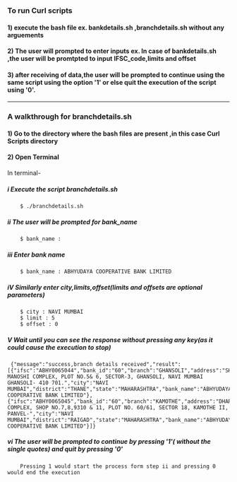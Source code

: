 ### To run Curl scripts 
#### 1) execute the bash file ex. bankdetails.sh ,branchdetails.sh without any arguements
#### 2) The user will prompted to enter inputs ex. In case of bankdetails.sh ,the user will be promtpted to input IFSC_code,limits and offset
#### 3) after receiving of data,the user will be prompted to continue using the same script using the option '1' or else quit the execution of the script using '0'.
------------------------------------------------------------------------------------------------------
### A walkthrough for branchdetails.sh
#### 1) Go to the directory where the bash files are present ,in this case Curl Scripts directory
#### 2) Open Terminal
  In terminal-
#####  i Execute the script branchdetails.sh 
        $ ./branchdetails.sh

#####  ii   The user will be prompted for bank_name
        $ bank_name : 

#####  iii Enter bank name
        $ bank_name : ABHYUDAYA COOPERATIVE BANK LIMITED

#####  iV  Similarly enter city,limits,offset(limits and offsets are optional parameters)
        $ city : NAVI MUMBAI
        $ limit : 5
        $ offset : 0

#####   V Wait until you can see the response  without  pressing any key(as it could cause the execution to stop)
     
     {"message":"success,branch details received","result":[{"ifsc":"ABHY0065044","bank_id":"60","branch":"GHANSOLI","address":"SHREE MANOSHI COMPLEX, PLOT NO.5& 6, SECTOR-3, GHANSOLI, NAVI MUMBAI GHANSOLI- 410 701.","city":"NAVI MUMBAI","district":"THANE","state":"MAHARASHTRA","bank_name":"ABHYUDAYA COOPERATIVE BANK LIMITED"},{"ifsc":"ABHY0065045","bank_id":"60","branch":"KAMOTHE","address":"DHARTI COMPLEX, SHOP NO.7,8,9310 & 11, PLOT NO. 60/61, SECTOR 18, KAMOTHE II, PANVEL-","city":"NAVI MUMBAI","district":"RAIGAD","state":"MAHARASHTRA","bank_name":"ABHYUDAYA COOPERATIVE BANK LIMITED"}]}


#####   vi The user will be prompted to continue by pressing '1'( without the single quotes) and quit by pressing '0'
        Pressing 1 would start the process form step ii and pressing 0 would end the execution
   



